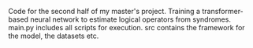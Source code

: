 Code for the second half of my master's project. Training a transformer-based neural network to estimate logical operators from syndromes.
main.py includes all scripts for execution.
src contains the framework for the model, the datasets etc.
